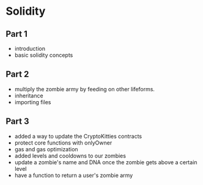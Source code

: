 # Solidity
## Part 1
- introduction
- basic solidity concepts

## Part 2
- multiply the zombie army by feeding on other lifeforms.
- inheritance
- importing files

## Part 3
- added a way to update the CryptoKitties contracts
- protect core functions with onlyOwner
- gas and gas optimization
- added levels and cooldowns to our zombies
- update a zombie's name and DNA once the zombie gets above a certain level
- have a function to return a user's zombie army
